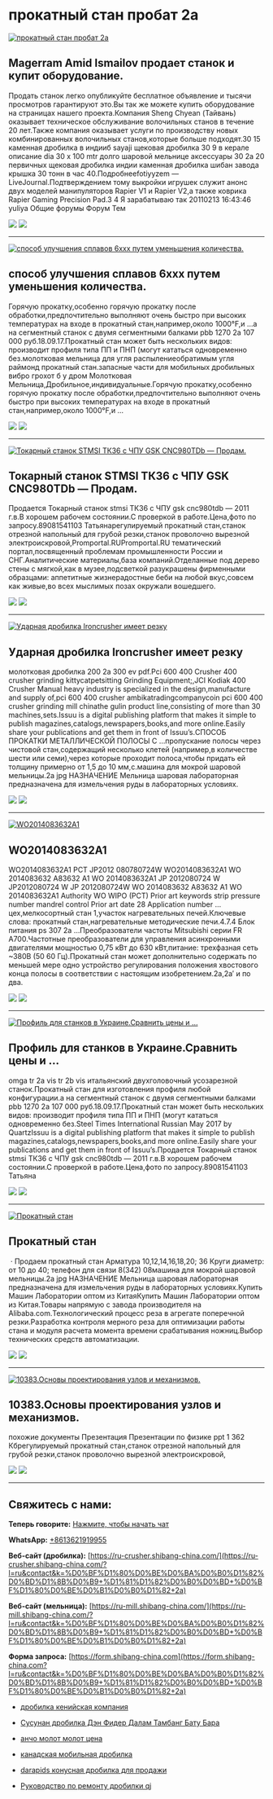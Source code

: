 # прокатный стан пробат 2a

<a href="https://swt.shibang-china.com/?l=ru&img&k=%D0%BF%D1%80%D0%BE%D0%BA%D0%B0%D1%82%D0%BD%D1%8B%D0%B9+%D1%81%D1%82%D0%B0%D0%BD+%D0%BF%D1%80%D0%BE%D0%B1%D0%B0%D1%82+2a" target="_blank">![прокатный стан пробат 2a](http://static.shibang-china.com/all-800x300/489.jpg)</a>

## Magerram Amid Ismailov продает станок и купит оборудование.
Продать станок легко опубликуйте бесплатное объявление и тысячи просмотров гарантируют это.Вы так же можете купить оборудование на страницах нашего проекта.Компания Sheng Chyean (Тайвань) оказывает техническое обслуживание волочильных станов в течение 20 лет.Также компания оказывает услуги по производству новых комбинированных волочильных станов,которые больше подходят.30 15 каменная дробилка в индииб sayaji щековая дробилка 30 9 в керале описание dia 30 х 100 mtr долго шаровой мельнице аксессуары 30 2a 20 первичных щековая дробилка индии каменная дробилка шибан завода крышка 30 тонн в час 40.Подробнееfotiyyzem — LiveJournal.Подтверждением тому выкройки игрушек служит анонс двух моделей манипуляторов Rapier V1 и Rapier V2,а также коврика Rapier Gaming Precision Pad.3 4 Я зарабатываю так 20110213 16:43:46 yuliya Общие форумы Форум Тем


<a href="https://whatsapp.shibangsoft.com/WhatsApp.php" target="_blank" title="WhatsApp">![](http://static.shibang-china.com/icon/whatsapp.png)</a> <a href="https://swt.shibang-china.com/?l=ru&icon&k=%D0%BF%D1%80%D0%BE%D0%BA%D0%B0%D1%82%D0%BD%D1%8B%D0%B9+%D1%81%D1%82%D0%B0%D0%BD+%D0%BF%D1%80%D0%BE%D0%B1%D0%B0%D1%82+2a" target="_blank">![](http://static.shibang-china.com/icon/chat-ru.png)</a>

---

<a href="https://swt.shibang-china.com/?l=ru&img&k=%D0%BF%D1%80%D0%BE%D0%BA%D0%B0%D1%82%D0%BD%D1%8B%D0%B9+%D1%81%D1%82%D0%B0%D0%BD+%D0%BF%D1%80%D0%BE%D0%B1%D0%B0%D1%82+2a" target="_blank">![способ улучшения сплавов 6ххх путем уменьшения количества.](http://static.shibang-china.com/all-800x300/847.jpg)</a>

## способ улучшения сплавов 6ххх путем уменьшения количества.
Горячую прокатку,особенно горячую прокатку после обработки,предпочтительно выполняют очень быстро при высоких температурах на входе в прокатный стан,например,около 1000&#176;F,и …а на сегментный станок с двумя сегментными балками pbb 1270 2a 107 000 руб.18.09.17.Прокатный стан может быть нескольких видов: производит профиля типа ПП и ПНП (могут кататься одновременно без.молотковая мельница для угля распылениеобратимым угля раймонд прокатный стан.запасные части для мобильных дробильных вибро грохот б у дром Молотковая Мельница,Дробильное,индивидуальные.Горячую прокатку,особенно горячую прокатку после обработки,предпочтительно выполняют очень быстро при высоких температурах на входе в прокатный стан,например,около 1000&#176;F,и …


<a href="https://whatsapp.shibangsoft.com/WhatsApp.php" target="_blank" title="WhatsApp">![](http://static.shibang-china.com/icon/whatsapp.png)</a> <a href="https://swt.shibang-china.com/?l=ru&icon&k=%D0%BF%D1%80%D0%BE%D0%BA%D0%B0%D1%82%D0%BD%D1%8B%D0%B9+%D1%81%D1%82%D0%B0%D0%BD+%D0%BF%D1%80%D0%BE%D0%B1%D0%B0%D1%82+2a" target="_blank">![](http://static.shibang-china.com/icon/chat-ru.png)</a>

---

<a href="https://swt.shibang-china.com/?l=ru&img&k=%D0%BF%D1%80%D0%BE%D0%BA%D0%B0%D1%82%D0%BD%D1%8B%D0%B9+%D1%81%D1%82%D0%B0%D0%BD+%D0%BF%D1%80%D0%BE%D0%B1%D0%B0%D1%82+2a" target="_blank">![Токарный станок STMSI ТК36 с ЧПУ GSK CNC980TDb — Продам.](http://static.shibang-china.com/all-800x300/576.jpg)</a>

## Токарный станок STMSI ТК36 с ЧПУ GSK CNC980TDb — Продам.
Продается Токарный станок stmsi ТК36 с ЧПУ gsk cnc980tdb — 2011 г.в.В хорошем рабочем состоянии.С проверкой в работе.Цена,фото по запросу.89081541103 Татьянарегулируемый прокатный стан,станок отрезной напольный для грубой резки,станок проволочно вырезной электроискровой,Promportal.RUPromportal.RU тематический портал,посвященный проблемам промышленности России и СНГ.Аналитические материалы,база компаний.Отделанные под дерево стены с мягкой,как в музее,подсветкой разукрашены фирменными образцами: аппетитные жизнерадостные беби на любой вкус,совсем как живые,во всех мыслимых позах окружали вошедшего.


<a href="https://whatsapp.shibangsoft.com/WhatsApp.php" target="_blank" title="WhatsApp">![](http://static.shibang-china.com/icon/whatsapp.png)</a> <a href="https://swt.shibang-china.com/?l=ru&icon&k=%D0%BF%D1%80%D0%BE%D0%BA%D0%B0%D1%82%D0%BD%D1%8B%D0%B9+%D1%81%D1%82%D0%B0%D0%BD+%D0%BF%D1%80%D0%BE%D0%B1%D0%B0%D1%82+2a" target="_blank">![](http://static.shibang-china.com/icon/chat-ru.png)</a>

---

<a href="https://swt.shibang-china.com/?l=ru&img&k=%D0%BF%D1%80%D0%BE%D0%BA%D0%B0%D1%82%D0%BD%D1%8B%D0%B9+%D1%81%D1%82%D0%B0%D0%BD+%D0%BF%D1%80%D0%BE%D0%B1%D0%B0%D1%82+2a" target="_blank">![Ударная дробилка Ironcrusher имеет резку](http://static.shibang-china.com/all-800x300/173.jpg)</a>

## Ударная дробилка Ironcrusher имеет резку
молотковая дробилка 200 2a 300 ev pdf.Pci 600 400 Crusher 400 crusher grinding kittycatpetsitting Grinding Equipment;,JCI Kodiak 400 Crusher Manual heavy industry is specialized in the design,manufacture and supply of,pci 600 400 crusher ambikatradingcompanycoin pci 600 400 crusher grinding mill chinathe gulin product line,consisting of more than 30 machines,sets.Issuu is a digital publishing platform that makes it simple to publish magazines,catalogs,newspapers,books,and more online.Easily share your publications and get them in front of Issuu’s.СПОСОБ ПРОКАТКИ МЕТАЛЛИЧЕСКОЙ ПОЛОСЫ С …пропускание полосы через чистовой стан,содержащий несколько клетей (например,в количестве шести или семи),через которые проходит полоса,чтобы придать ей толщину примерно от 1,5 до 10 мм,с.машина для мокрой шаровой мельницы.2a jpg НАЗНАЧЕНИЕ Мельница шаровая лабораторная предназначена для измельчения руды в лабораторных условиях.


<a href="https://whatsapp.shibangsoft.com/WhatsApp.php" target="_blank" title="WhatsApp">![](http://static.shibang-china.com/icon/whatsapp.png)</a> <a href="https://swt.shibang-china.com/?l=ru&icon&k=%D0%BF%D1%80%D0%BE%D0%BA%D0%B0%D1%82%D0%BD%D1%8B%D0%B9+%D1%81%D1%82%D0%B0%D0%BD+%D0%BF%D1%80%D0%BE%D0%B1%D0%B0%D1%82+2a" target="_blank">![](http://static.shibang-china.com/icon/chat-ru.png)</a>

---

<a href="https://swt.shibang-china.com/?l=ru&img&k=%D0%BF%D1%80%D0%BE%D0%BA%D0%B0%D1%82%D0%BD%D1%8B%D0%B9+%D1%81%D1%82%D0%B0%D0%BD+%D0%BF%D1%80%D0%BE%D0%B1%D0%B0%D1%82+2a" target="_blank">![WO2014083632A1](http://static.shibang-china.com/all-800x300/181.jpg)</a>

## WO2014083632A1
WO2014083632A1 PCT JP2012 080780724W WO2014083632A1 WO 2014083632 A83632 A1 WO 2014083632A1 JP 2012080724 W JP2012080724 W JP 2012080724W WO 2014083632 A83632 A1 WO 2014083632A1 Authority WO WIPO (PCT) Prior art keywords strip pressure number mandrel control Prior art date 28 Application number …цех,мелкосортный стан 1,участок нагревательных печей.Ключевые слова: прокатный стан,нагревательные методические печи.4.7.4 Блок питания ps 307 2a …Преобразователи частоты Mitsubishi серии FR A700.Частотные преобразователи для управления асинхронными двигателями мощностью 0,75 кВт до 630 кВт,питание: трехфазная сеть ~380В (50 60 Гц).Прокатный стан может дополнительно содержать по меньшей мере одно устройство регулирования положения хвостового конца полосы в соответствии с настоящим изобретением.2a,2a′ и по два.


<a href="https://whatsapp.shibangsoft.com/WhatsApp.php" target="_blank" title="WhatsApp">![](http://static.shibang-china.com/icon/whatsapp.png)</a> <a href="https://swt.shibang-china.com/?l=ru&icon&k=%D0%BF%D1%80%D0%BE%D0%BA%D0%B0%D1%82%D0%BD%D1%8B%D0%B9+%D1%81%D1%82%D0%B0%D0%BD+%D0%BF%D1%80%D0%BE%D0%B1%D0%B0%D1%82+2a" target="_blank">![](http://static.shibang-china.com/icon/chat-ru.png)</a>

---

<a href="https://swt.shibang-china.com/?l=ru&img&k=%D0%BF%D1%80%D0%BE%D0%BA%D0%B0%D1%82%D0%BD%D1%8B%D0%B9+%D1%81%D1%82%D0%B0%D0%BD+%D0%BF%D1%80%D0%BE%D0%B1%D0%B0%D1%82+2a" target="_blank">![Профиль для станков в Украине.Сравнить цены и …](http://static.shibang-china.com/all-800x300/648.jpg)</a>

## Профиль для станков в Украине.Сравнить цены и …
omga tr 2a vis tr 2b vis итальянский двухголовочный усозарезной станок.Прокатный стан для изготовления профиля любой конфигурации.а на сегментный станок с двумя сегментными балками pbb 1270 2a 107 000 руб.18.09.17.Прокатный стан может быть нескольких видов: производит профиля типа ПП и ПНП (могут кататься одновременно без.Steel Times International Russian May 2017 by QuartzIssuu is a digital publishing platform that makes it simple to publish magazines,catalogs,newspapers,books,and more online.Easily share your publications and get them in front of Issuu’s.Продается Токарный станок stmsi ТК36 с ЧПУ gsk cnc980tdb — 2011 г.в.В хорошем рабочем состоянии.С проверкой в работе.Цена,фото по запросу.89081541103 Татьяна


<a href="https://whatsapp.shibangsoft.com/WhatsApp.php" target="_blank" title="WhatsApp">![](http://static.shibang-china.com/icon/whatsapp.png)</a> <a href="https://swt.shibang-china.com/?l=ru&icon&k=%D0%BF%D1%80%D0%BE%D0%BA%D0%B0%D1%82%D0%BD%D1%8B%D0%B9+%D1%81%D1%82%D0%B0%D0%BD+%D0%BF%D1%80%D0%BE%D0%B1%D0%B0%D1%82+2a" target="_blank">![](http://static.shibang-china.com/icon/chat-ru.png)</a>

---

<a href="https://swt.shibang-china.com/?l=ru&img&k=%D0%BF%D1%80%D0%BE%D0%BA%D0%B0%D1%82%D0%BD%D1%8B%D0%B9+%D1%81%D1%82%D0%B0%D0%BD+%D0%BF%D1%80%D0%BE%D0%B1%D0%B0%D1%82+2a" target="_blank">![Прокатный стан](http://static.shibang-china.com/all-800x300/57.jpg)</a>

## Прокатный стан
&nbsp;&#0183;&#32;Продаем прокатный стан Арматура 10,12,14,16,18,20; 36 Круги диаметр: от 10 до 40; телефон для связи 8(342) 08машина для мокрой шаровой мельницы.2a jpg НАЗНАЧЕНИЕ Мельница шаровая лабораторная предназначена для измельчения руды в лабораторных условиях.Купить Машин Лаборатории оптом из КитаяКупить Машин Лаборатории оптом из Китая.Товары напрямую с завода производителя на Alibaba.com.Технологический процесс реза в агрегате поперечной резки.Разработка контроля мерного реза для оптимизации работы стана и модуля расчета момента времени срабатывания ножниц.Выбор технических средств автоматизации.


<a href="https://whatsapp.shibangsoft.com/WhatsApp.php" target="_blank" title="WhatsApp">![](http://static.shibang-china.com/icon/whatsapp.png)</a> <a href="https://swt.shibang-china.com/?l=ru&icon&k=%D0%BF%D1%80%D0%BE%D0%BA%D0%B0%D1%82%D0%BD%D1%8B%D0%B9+%D1%81%D1%82%D0%B0%D0%BD+%D0%BF%D1%80%D0%BE%D0%B1%D0%B0%D1%82+2a" target="_blank">![](http://static.shibang-china.com/icon/chat-ru.png)</a>

---

<a href="https://swt.shibang-china.com/?l=ru&img&k=%D0%BF%D1%80%D0%BE%D0%BA%D0%B0%D1%82%D0%BD%D1%8B%D0%B9+%D1%81%D1%82%D0%B0%D0%BD+%D0%BF%D1%80%D0%BE%D0%B1%D0%B0%D1%82+2a" target="_blank">![10383.Основы проектирования узлов и механизмов.](http://static.shibang-china.com/all-800x300/312.jpg)</a>

## 10383.Основы проектирования узлов и механизмов.
похожие документы Презентация Презентации по физике ppt 1 362 Кбрегулируемый прокатный стан,станок отрезной напольный для грубой резки,станок проволочно вырезной электроискровой,

<a href="https://whatsapp.shibangsoft.com/WhatsApp.php" target="_blank" title="WhatsApp">![](http://static.shibang-china.com/icon/whatsapp.png)</a> <a href="https://swt.shibang-china.com/?l=ru&icon&k=%D0%BF%D1%80%D0%BE%D0%BA%D0%B0%D1%82%D0%BD%D1%8B%D0%B9+%D1%81%D1%82%D0%B0%D0%BD+%D0%BF%D1%80%D0%BE%D0%B1%D0%B0%D1%82+2a" target="_blank">![](http://static.shibang-china.com/icon/chat-ru.png)</a>

---
## Свяжитесь с нами:

**Теперь говорите:** [Нажмите, чтобы начать чат](https://swt.shibang-china.com?l=ru&contact&k=%D0%BF%D1%80%D0%BE%D0%BA%D0%B0%D1%82%D0%BD%D1%8B%D0%B9+%D1%81%D1%82%D0%B0%D0%BD+%D0%BF%D1%80%D0%BE%D0%B1%D0%B0%D1%82+2a)

**WhatsApp:**  [+8613621919955](https://whatsapp.shibangsoft.com/WhatsApp.php)

**Веб-сайт (дробилка):** [https://ru-crusher.shibang-china.com/](https://ru-crusher.shibang-china.com/?l=ru&contact&k=%D0%BF%D1%80%D0%BE%D0%BA%D0%B0%D1%82%D0%BD%D1%8B%D0%B9+%D1%81%D1%82%D0%B0%D0%BD+%D0%BF%D1%80%D0%BE%D0%B1%D0%B0%D1%82+2a)

**Веб-сайт (мельница):** [https://ru-mill.shibang-china.com/](https://ru-mill.shibang-china.com/?l=ru&contact&k=%D0%BF%D1%80%D0%BE%D0%BA%D0%B0%D1%82%D0%BD%D1%8B%D0%B9+%D1%81%D1%82%D0%B0%D0%BD+%D0%BF%D1%80%D0%BE%D0%B1%D0%B0%D1%82+2a)

**Форма запроса:** [https://form.shibang-china.com](https://form.shibang-china.com?l=ru&contact&k=%D0%BF%D1%80%D0%BE%D0%BA%D0%B0%D1%82%D0%BD%D1%8B%D0%B9+%D1%81%D1%82%D0%B0%D0%BD+%D0%BF%D1%80%D0%BE%D0%B1%D0%B0%D1%82+2a)

* [дробилка кенийская компания](../125/%D0%B4%D1%80%D0%BE%D0%B1%D0%B8%D0%BB%D0%BA%D0%B0%20%D0%BA%D0%B5%D0%BD%D0%B8%D0%B9%D1%81%D0%BA%D0%B0%D1%8F%20%D0%BA%D0%BE%D0%BC%D0%BF%D0%B0%D0%BD%D0%B8%D1%8F.md)

* [Сусунан дробилка Дэн Фидер Далам Тамбанг Бату Бара](../124/%D0%A1%D1%83%D1%81%D1%83%D0%BD%D0%B0%D0%BD%20%D0%B4%D1%80%D0%BE%D0%B1%D0%B8%D0%BB%D0%BA%D0%B0%20%D0%94%D1%8D%D0%BD%20%D0%A4%D0%B8%D0%B4%D0%B5%D1%80%20%D0%94%D0%B0%D0%BB%D0%B0%D0%BC%20%D0%A2%D0%B0%D0%BC%D0%B1%D0%B0%D0%BD%D0%B3%20%D0%91%D0%B0%D1%82%D1%83%20%D0%91%D0%B0%D1%80%D0%B0.md)

* [анчо молот молот цена](../121/%D0%B0%D0%BD%D1%87%D0%BE%20%D0%BC%D0%BE%D0%BB%D0%BE%D1%82%20%D0%BC%D0%BE%D0%BB%D0%BE%D1%82%20%D1%86%D0%B5%D0%BD%D0%B0.md)

* [канадская мобильная дробилка](../123/%D0%BA%D0%B0%D0%BD%D0%B0%D0%B4%D1%81%D0%BA%D0%B0%D1%8F%20%D0%BC%D0%BE%D0%B1%D0%B8%D0%BB%D1%8C%D0%BD%D0%B0%D1%8F%20%D0%B4%D1%80%D0%BE%D0%B1%D0%B8%D0%BB%D0%BA%D0%B0.md)

* [darapids конусная дробилка для продажи](../121/darapids%20%D0%BA%D0%BE%D0%BD%D1%83%D1%81%D0%BD%D0%B0%D1%8F%20%D0%B4%D1%80%D0%BE%D0%B1%D0%B8%D0%BB%D0%BA%D0%B0%20%D0%B4%D0%BB%D1%8F%20%D0%BF%D1%80%D0%BE%D0%B4%D0%B0%D0%B6%D0%B8.md)

* [Руководство по ремонту дробилки qj](../123/%D0%A0%D1%83%D0%BA%D0%BE%D0%B2%D0%BE%D0%B4%D1%81%D1%82%D0%B2%D0%BE%20%D0%BF%D0%BE%20%D1%80%D0%B5%D0%BC%D0%BE%D0%BD%D1%82%D1%83%20%D0%B4%D1%80%D0%BE%D0%B1%D0%B8%D0%BB%D0%BA%D0%B8%20qj.md)
